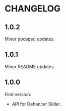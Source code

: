 <!-- Copyright 2022 Dehancer author. All rights reserved.
Use of this source code is governed by an Apache license
that can be found in the LICENSE file. -->

# CHANGELOG

## 1.0.2

Minor podspec updates.

## 1.0.1

Minor README updates.

## 1.0.0

First version.

- API for Dehancer Slider.
